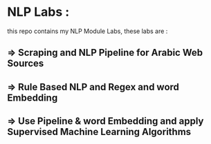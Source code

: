 # NLP Labs :

this repo contains my NLP Module Labs, these labs are :

## => Scraping and NLP Pipeline for Arabic Web Sources

## => Rule Based NLP and Regex and word Embedding

## => Use Pipeline & word Embedding and apply Supervised Machine Learning Algorithms

